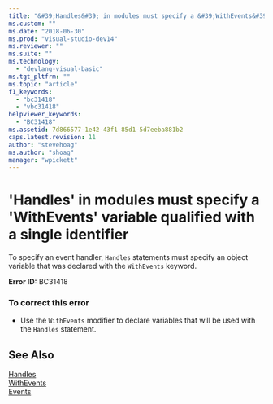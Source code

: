 ```yaml
---
title: "&#39;Handles&#39; in modules must specify a &#39;WithEvents&#39; variable qualified with a single identifier | Microsoft Docs"
ms.custom: ""
ms.date: "2018-06-30"
ms.prod: "visual-studio-dev14"
ms.reviewer: ""
ms.suite: ""
ms.technology: 
  - "devlang-visual-basic"
ms.tgt_pltfrm: ""
ms.topic: "article"
f1_keywords: 
  - "bc31418"
  - "vbc31418"
helpviewer_keywords: 
  - "BC31418"
ms.assetid: 7d866577-1e42-43f1-85d1-5d7eeba881b2
caps.latest.revision: 11
author: "stevehoag"
ms.author: "shoag"
manager: "wpickett"
---
```

# &#39;Handles&#39; in modules must specify a &#39;WithEvents&#39; variable qualified with a single identifier
To specify an event handler, `Handles` statements must specify an object variable that was declared with the `WithEvents` keyword.  
  
 **Error ID:** BC31418  
  
### To correct this error  
  
-   Use the `WithEvents` modifier to declare variables that will be used with the `Handles` statement.  
  
## See Also  
 [Handles](../Topic/Handles%20Clause%20\(Visual%20Basic\).md)   
 [WithEvents](../Topic/WithEvents%20\(Visual%20Basic\).md)   
 [Events](../Topic/Events%20\(Visual%20Basic\).md)